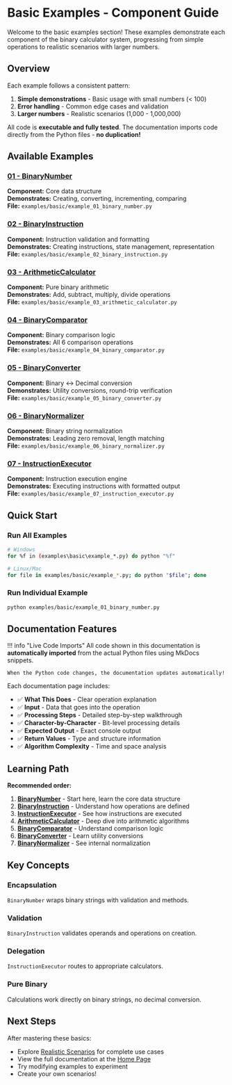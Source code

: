 # Basic Examples - Component Guide

Welcome to the basic examples section! These examples demonstrate each component of the binary calculator system, progressing from simple operations to realistic scenarios with larger numbers.

## Overview

Each example follows a consistent pattern:

1. **Simple demonstrations** - Basic usage with small numbers (< 100)
2. **Error handling** - Common edge cases and validation
3. **Larger numbers** - Realistic scenarios (1,000 - 1,000,000)

All code is **executable and fully tested**. The documentation imports code directly from the Python files - **no duplication!**

## Available Examples

### [01 - BinaryNumber](example_01_binary_number.md)
**Component:** Core data structure  
**Demonstrates:** Creating, converting, incrementing, comparing  
**File:** `examples/basic/example_01_binary_number.py`

### [02 - BinaryInstruction](example_02_binary_instruction.md)
**Component:** Instruction validation and formatting  
**Demonstrates:** Creating instructions, state management, representation  
**File:** `examples/basic/example_02_binary_instruction.py`

### [03 - ArithmeticCalculator](example_03_arithmetic_calculator.md)
**Component:** Pure binary arithmetic  
**Demonstrates:** Add, subtract, multiply, divide operations  
**File:** `examples/basic/example_03_arithmetic_calculator.py`

### [04 - BinaryComparator](example_04_binary_comparator.md)
**Component:** Binary comparison logic  
**Demonstrates:** All 6 comparison operations  
**File:** `examples/basic/example_04_binary_comparator.py`

### [05 - BinaryConverter](example_05_binary_converter.md)
**Component:** Binary ↔ Decimal conversion  
**Demonstrates:** Utility conversions, round-trip verification  
**File:** `examples/basic/example_05_binary_converter.py`

### [06 - BinaryNormalizer](example_06_binary_normalizer.md)
**Component:** Binary string normalization  
**Demonstrates:** Leading zero removal, length matching  
**File:** `examples/basic/example_06_binary_normalizer.py`

### [07 - InstructionExecutor](example_07_instruction_executor.md)
**Component:** Instruction execution engine  
**Demonstrates:** Executing instructions with formatted output  
**File:** `examples/basic/example_07_instruction_executor.py`

## Quick Start

### Run All Examples

```bash
# Windows
for %f in (examples\basic\example_*.py) do python "%f"

# Linux/Mac
for file in examples/basic/example_*.py; do python "$file"; done
```

### Run Individual Example

```bash
python examples/basic/example_01_binary_number.py
```

## Documentation Features

!!! info "Live Code Imports"
    All code shown in this documentation is **automatically imported** from the actual Python files using MkDocs snippets.
    
    When the Python code changes, the documentation updates automatically!

Each documentation page includes:

- ✅ **What This Does** - Clear operation explanation
- ✅ **Input** - Data that goes into the operation
- ✅ **Processing Steps** - Detailed step-by-step walkthrough
- ✅ **Character-by-Character** - Bit-level processing details
- ✅ **Expected Output** - Exact console output
- ✅ **Return Values** - Type and structure information
- ✅ **Algorithm Complexity** - Time and space analysis

## Learning Path

**Recommended order:**

1. **[BinaryNumber](example_01_binary_number.md)** - Start here, learn the core data structure
2. **[BinaryInstruction](example_02_binary_instruction.md)** - Understand how operations are defined
3. **[InstructionExecutor](example_07_instruction_executor.md)** - See how instructions are executed
4. **[ArithmeticCalculator](example_03_arithmetic_calculator.md)** - Deep dive into arithmetic algorithms
5. **[BinaryComparator](example_04_binary_comparator.md)** - Understand comparison logic
6. **[BinaryConverter](example_05_binary_converter.md)** - Learn utility conversions
7. **[BinaryNormalizer](example_06_binary_normalizer.md)** - See internal normalization

## Key Concepts

### Encapsulation
`BinaryNumber` wraps binary strings with validation and methods.

### Validation
`BinaryInstruction` validates operands and operations on creation.

### Delegation  
`InstructionExecutor` routes to appropriate calculators.

### Pure Binary
Calculations work directly on binary strings, no decimal conversion.

## Next Steps

After mastering these basics:

- Explore [Realistic Scenarios](../realistic_scenarios/index.md) for complete use cases
- View the full documentation at the [Home Page](../index.md)
- Try modifying examples to experiment
- Create your own scenarios!

